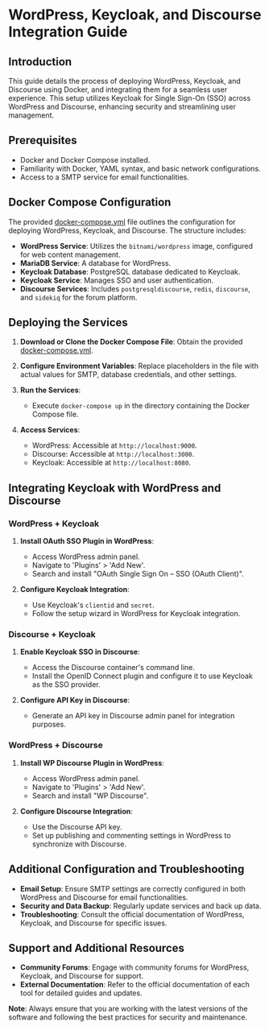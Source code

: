 # WordPress, Keycloak, and Discourse Integration Guide

## Introduction

This guide details the process of deploying WordPress, Keycloak, and Discourse using Docker, and integrating them for a seamless user experience. This setup utilizes Keycloak for Single Sign-On (SSO) across WordPress and Discourse, enhancing security and streamlining user management.

## Prerequisites

- Docker and Docker Compose installed.
- Familiarity with Docker, YAML syntax, and basic network configurations.
- Access to a SMTP service for email functionalities.

## Docker Compose Configuration

The provided [docker-compose.yml](https://github.com/Greengage-project/Documentation/tree/main/docs/tools/wordpress/examples/docker-compose.yml) file outlines the configuration for deploying WordPress, Keycloak, and Discourse. The structure includes:

- **WordPress Service**: Utilizes the `bitnami/wordpress` image, configured for web content management.
- **MariaDB Service**: A database for WordPress.
- **Keycloak Database**: PostgreSQL database dedicated to Keycloak.
- **Keycloak Service**: Manages SSO and user authentication.
- **Discourse Services**: Includes `postgresqldiscourse`, `redis`, `discourse`, and `sidekiq` for the forum platform.

## Deploying the Services

1. **Download or Clone the Docker Compose File**: Obtain the provided [docker-compose.yml](https://github.com/Greengage-project/Documentation/tree/main/docs/tools/wordpress/examples/docker-compose.yml).

2. **Configure Environment Variables**: Replace placeholders in the file with actual values for SMTP, database credentials, and other settings.

3. **Run the Services**:

   - Execute `docker-compose up` in the directory containing the Docker Compose file.

4. **Access Services**:
   - WordPress: Accessible at `http://localhost:9000`.
   - Discourse: Accessible at `http://localhost:3000`.
   - Keycloak: Accessible at `http://localhost:8080`.

## Integrating Keycloak with WordPress and Discourse

### WordPress + Keycloak

1. **Install OAuth SSO Plugin in WordPress**:

   - Access WordPress admin panel.
   - Navigate to 'Plugins' > 'Add New'.
   - Search and install "OAuth Single Sign On – SSO (OAuth Client)".

2. **Configure Keycloak Integration**:
   - Use Keycloak's `clientid` and `secret`.
   - Follow the setup wizard in WordPress for Keycloak integration.

### Discourse + Keycloak

1. **Enable Keycloak SSO in Discourse**:

   - Access the Discourse container's command line.
   - Install the OpenID Connect plugin and configure it to use Keycloak as the SSO provider.

2. **Configure API Key in Discourse**:
   - Generate an API key in Discourse admin panel for integration purposes.

### WordPress + Discourse

1. **Install WP Discourse Plugin in WordPress**:

   - Access WordPress admin panel.
   - Navigate to 'Plugins' > 'Add New'.
   - Search and install "WP Discourse".

2. **Configure Discourse Integration**:
   - Use the Discourse API key.
   - Set up publishing and commenting settings in WordPress to synchronize with Discourse.

## Additional Configuration and Troubleshooting

- **Email Setup**: Ensure SMTP settings are correctly configured in both WordPress and Discourse for email functionalities.
- **Security and Data Backup**: Regularly update services and back up data.
- **Troubleshooting**: Consult the official documentation of WordPress, Keycloak, and Discourse for specific issues.

## Support and Additional Resources

- **Community Forums**: Engage with community forums for WordPress, Keycloak, and Discourse for support.
- **External Documentation**: Refer to the official documentation of each tool for detailed guides and updates.

**Note**: Always ensure that you are working with the latest versions of the software and following the best practices for security and maintenance.
